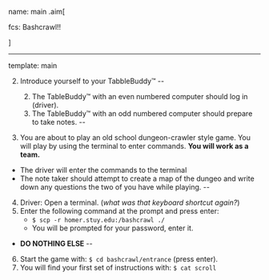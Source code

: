 name: main
.aim[<div>
  fcs: Bashcrawl!!
  </div>]

---
template: main

2. Introduce yourself to your TabbleBuddy™
--

   2. The TableBuddy™ with an even numbered computer should log in (driver).
   3. The TableBuddy™ with an odd numbered computer should prepare to take notes.
--

3. You are about to play an old school dungeon-crawler style game. You will play by using the terminal to enter commands. __You will work as a team.__
  - The driver will enter the commands to the terminal
  - The note taker should attempt to create a map of the dungeo and write down any questions the two of you have while playing.
--

4. Driver: Open a terminal. (_what was that keyboard shortcut again?_)
5. Enter the following command at the prompt and press enter:
   - `$ scp -r homer.stuy.edu:/bashcrawl ./`
   - You will be prompted for your password, enter it.
  - __DO NOTHING ELSE__
--

6. Start the game with: `$ cd bashcrawl/entrance` (press enter).
7. You will find your first set of instructions with: `$ cat scroll`
